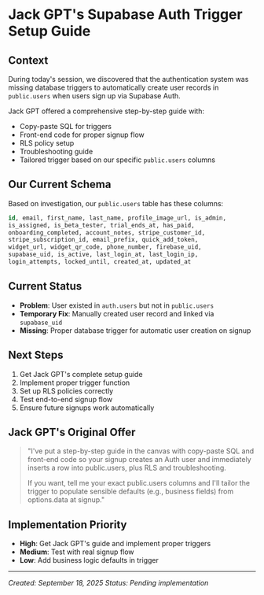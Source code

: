 # Jack GPT's Supabase Auth Trigger Setup Guide

## Context
During today's session, we discovered that the authentication system was missing database triggers to automatically create user records in `public.users` when users sign up via Supabase Auth.

Jack GPT offered a comprehensive step-by-step guide with:
- Copy-paste SQL for triggers
- Front-end code for proper signup flow
- RLS policy setup
- Troubleshooting guide
- Tailored trigger based on our specific `public.users` columns

## Our Current Schema
Based on investigation, our `public.users` table has these columns:

```sql
id, email, first_name, last_name, profile_image_url, is_admin,
is_assigned, is_beta_tester, trial_ends_at, has_paid,
onboarding_completed, account_notes, stripe_customer_id,
stripe_subscription_id, email_prefix, quick_add_token,
widget_url, widget_qr_code, phone_number, firebase_uid,
supabase_uid, is_active, last_login_at, last_login_ip,
login_attempts, locked_until, created_at, updated_at
```

## Current Status
- **Problem**: User existed in `auth.users` but not in `public.users`
- **Temporary Fix**: Manually created user record and linked via `supabase_uid`
- **Missing**: Proper database trigger for automatic user creation on signup

## Next Steps
1. Get Jack GPT's complete setup guide
2. Implement proper trigger function
3. Set up RLS policies correctly
4. Test end-to-end signup flow
5. Ensure future signups work automatically

## Jack GPT's Original Offer
> "I've put a step-by-step guide in the canvas with copy-paste SQL and front-end code so your signup creates an Auth user and immediately inserts a row into public.users, plus RLS and troubleshooting.
>
> If you want, tell me your exact public.users columns and I'll tailor the trigger to populate sensible defaults (e.g., business fields) from options.data at signup."

## Implementation Priority
- **High**: Get Jack GPT's guide and implement proper triggers
- **Medium**: Test with real signup flow
- **Low**: Add business logic defaults in trigger

---
*Created: September 18, 2025*
*Status: Pending implementation*